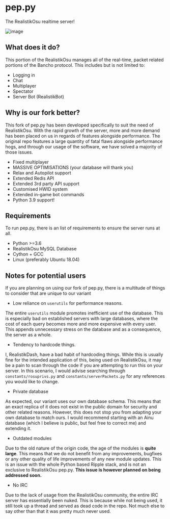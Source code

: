 # pep.py
The RealistikOsu realtime server!

![image](https://user-images.githubusercontent.com/36131887/118535385-4fd4c200-b742-11eb-8886-7ba8463b8d57.png)

## What does it do?
This portion of the RealistikOsu manages all of the real-time, packet related portions of the Bancho protocol. This includes but is not limited to:
- Logging in
- Chat
- Multiplayer
- Spectator
- Server Bot (RealistikBot)

## Why is our fork better?
This fork of pep.py has been developed specifically to suit the need of RealistikOsu. With the rapid growth of the server, more and more demand has been placed on us in regards of features alongside performance. The original repo features a large quantity of fatal flaws alongside performance hogs, and through our usage of the software, we have solved a majority of those issues.

- Fixed multiplayer
- MASSIVE OPTIMISATIONS (your database will thank you)
- Relax and Autopilot support
- Extended Redis API
- Extended 3rd party API support
- Customised HWID system
- Extended in-game bot commands
- Python 3.9 support!

## Requirements
To run pep.py, there is an list of requirements to ensure the server runs at all.
- Python >=3.6
- RealistikOsu MySQL Database
- Cython + GCC
- Linux (preferably Ubuntu 18.04)

## Notes for potential users
If you are planning on using our fork of pep.py, there is a multitude of things to consider that are unique to our variant
- Low reliance on `userutils` for performance reasons.

The entire `userutils` module promotes inefficient use of the database. This is especially bad on established servers with large 
databases, where the cost of each query becomes more and more expensive with every user. This appends unnecessary stress on the 
database and as a consequence, the server as a whole.
- Tendency to hardcode things.

I, RealistikDash, have a bad habit of hardcoding things. While this is usually fine for the intended application of this, being used 
on RealistikOsu, it may be a pain to scan through the code if you are attempting to run this on your server. In this scenario, I would 
advise searching through `constants/rosuprivs.py` and `constants/serverPackets.py` for any references you would like to change.
- Private database

As expected, our variant uses our own database schema. This means that an exact replica of it does not exist in the public domain for 
security and other related reasons. However, this does not stop you from adapting your own database to match ours. I would recommend 
starting with an Ainu database (which I believe is public, but feel free to correct me) and extending it.
- Outdated modules

Due to the old nature of the origin code, the age of the modules is **quite large**. This means that we do not benefit from any improvements,
bugfixes or any other quality of life improvements of any new module updates. This is an issue with the whole Python based Ripple stack, and is 
not an exclusive to RealistikOsu pep.py. **This issue is however planned on being addressed soon.**
- No IRC

Due to the lack of usage from the RealistikOsu community, the entire IRC server has essentially been nuked. This is because while not being used, it
still took up a thread and served as dead code in the repo. Not much else to say other than that it was pretty much never used.

